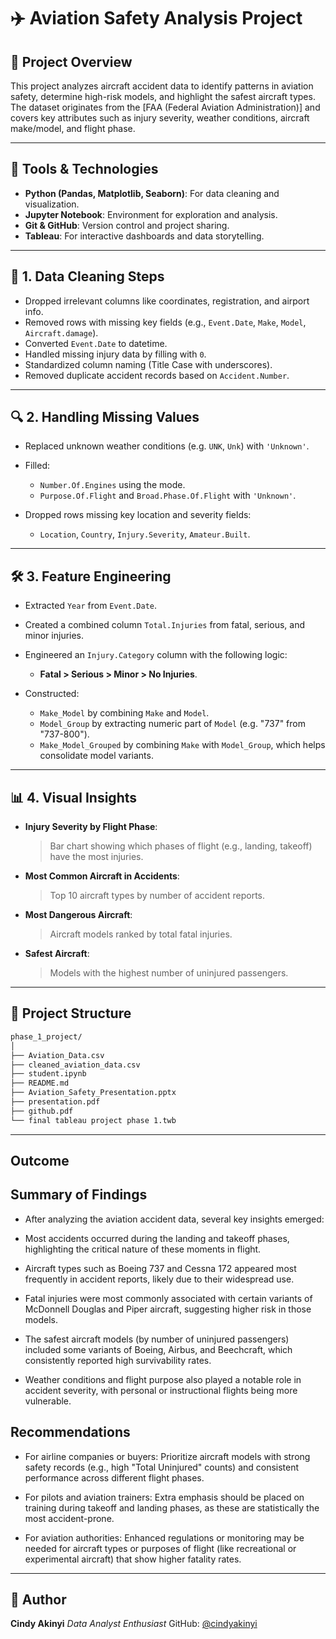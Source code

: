 
# ✈️ Aviation Safety Analysis Project

## 📌 Project Overview

This project analyzes aircraft accident data to identify patterns in aviation safety, determine high-risk models, and highlight the safest aircraft types. The dataset originates from the \[FAA (Federal Aviation Administration)] and covers key attributes such as injury severity, weather conditions, aircraft make/model, and flight phase.

---

## 🧰 Tools & Technologies

* **Python (Pandas, Matplotlib, Seaborn)**: For data cleaning and visualization.
* **Jupyter Notebook**: Environment for exploration and analysis.
* **Git & GitHub**: Version control and project sharing.
* **Tableau**: For interactive dashboards and data storytelling.

---

## 🧼 1. Data Cleaning Steps

* Dropped irrelevant columns like coordinates, registration, and airport info.
* Removed rows with missing key fields (e.g., `Event.Date`, `Make`, `Model`, `Aircraft.damage`).
* Converted `Event.Date` to datetime.
* Handled missing injury data by filling with `0`.
* Standardized column naming (Title Case with underscores).
* Removed duplicate accident records based on `Accident.Number`.

---

## 🔍 2. Handling Missing Values

* Replaced unknown weather conditions (e.g. `UNK`, `Unk`) with `'Unknown'`.
* Filled:

  * `Number.Of.Engines` using the mode.
  * `Purpose.Of.Flight` and `Broad.Phase.Of.Flight` with `'Unknown'`.
* Dropped rows missing key location and severity fields:

  * `Location`, `Country`, `Injury.Severity`, `Amateur.Built`.

---

## 🛠️ 3. Feature Engineering

* Extracted `Year` from `Event.Date`.
* Created a combined column `Total.Injuries` from fatal, serious, and minor injuries.
* Engineered an `Injury.Category` column with the following logic:

  * **Fatal > Serious > Minor > No Injuries**.
* Constructed:

  * `Make_Model` by combining `Make` and `Model`.
  * `Model_Group` by extracting numeric part of `Model` (e.g. "737" from "737-800").
  * `Make_Model_Grouped` by combining `Make` with `Model_Group`, which helps consolidate model variants.

---

## 📊 4. Visual Insights

* **Injury Severity by Flight Phase**:

  > Bar chart showing which phases of flight (e.g., landing, takeoff) have the most injuries.

* **Most Common Aircraft in Accidents**:

  > Top 10 aircraft types by number of accident reports.

* **Most Dangerous Aircraft**:

  > Aircraft models ranked by total fatal injuries.

* **Safest Aircraft**:

  > Models with the highest number of uninjured passengers.

---

## 📁 Project Structure

```bash
phase_1_project/
│
├── Aviation_Data.csv
├── cleaned_aviation_data.csv
├── student.ipynb
├── README.md
├── Aviation_Safety_Presentation.pptx
├── presentation.pdf
├── github.pdf
└── final tableau project phase 1.twb
```

---

##  Outcome

## Summary of Findings
* After analyzing the aviation accident data, several key insights emerged:

* Most accidents occurred during the landing and takeoff phases, highlighting the critical nature of these moments in flight.

* Aircraft types such as Boeing 737 and Cessna 172 appeared most frequently in accident reports, likely due to their widespread use.

* Fatal injuries were most commonly associated with certain variants of McDonnell Douglas and Piper aircraft, suggesting higher risk in those models.

* The safest aircraft models (by number of uninjured passengers) included some variants of Boeing, Airbus, and Beechcraft, which consistently reported high survivability rates.

* Weather conditions and flight purpose also played a notable role in accident severity, with personal or instructional flights being more vulnerable.

## Recommendations
* For airline companies or buyers:
Prioritize aircraft models with strong safety records (e.g., high "Total Uninjured" counts) and consistent performance across different flight phases.

* For pilots and aviation trainers:
Extra emphasis should be placed on training during takeoff and landing phases, as these are statistically the most accident-prone.

* For aviation authorities:
Enhanced regulations or monitoring may be needed for aircraft types or purposes of flight (like recreational or experimental aircraft) that show higher fatality rates.


---

## 👤 Author

**Cindy Akinyi**
*Data Analyst Enthusiast*
GitHub: [@cindyakinyi](https://github.com/cindyakinyi)

